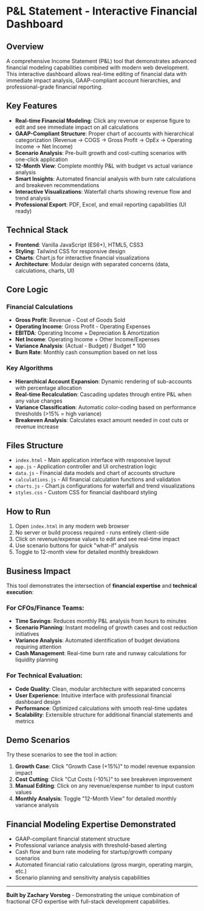 # P&L Statement - Interactive Financial Dashboard

## Overview
A comprehensive Income Statement (P&L) tool that demonstrates advanced financial modeling capabilities combined with modern web development. This interactive dashboard allows real-time editing of financial data with immediate impact analysis, GAAP-compliant account hierarchies, and professional-grade financial reporting.

## Key Features
- **Real-time Financial Modeling**: Click any revenue or expense figure to edit and see immediate impact on all calculations
- **GAAP-Compliant Structure**: Proper chart of accounts with hierarchical categorization (Revenue → COGS → Gross Profit → OpEx → Operating Income → Net Income)
- **Scenario Analysis**: Pre-built growth and cost-cutting scenarios with one-click application
- **12-Month View**: Complete monthly P&L with budget vs actual variance analysis
- **Smart Insights**: Automated financial analysis with burn rate calculations and breakeven recommendations
- **Interactive Visualizations**: Waterfall charts showing revenue flow and trend analysis
- **Professional Export**: PDF, Excel, and email reporting capabilities (UI ready)

## Technical Stack
- **Frontend**: Vanilla JavaScript (ES6+), HTML5, CSS3
- **Styling**: Tailwind CSS for responsive design
- **Charts**: Chart.js for interactive financial visualizations
- **Architecture**: Modular design with separated concerns (data, calculations, charts, UI)

## Core Logic

### Financial Calculations
- **Gross Profit**: Revenue - Cost of Goods Sold
- **Operating Income**: Gross Profit - Operating Expenses  
- **EBITDA**: Operating Income + Depreciation & Amortization
- **Net Income**: Operating Income + Other Income/Expenses
- **Variance Analysis**: (Actual - Budget) / Budget * 100
- **Burn Rate**: Monthly cash consumption based on net loss

### Key Algorithms
- **Hierarchical Account Expansion**: Dynamic rendering of sub-accounts with percentage allocation
- **Real-time Recalculation**: Cascading updates through entire P&L when any value changes
- **Variance Classification**: Automatic color-coding based on performance thresholds (>15% = high variance)
- **Breakeven Analysis**: Calculates exact amount needed in cost cuts or revenue increase

## Files Structure
- `index.html` - Main application interface with responsive layout
- `app.js` - Application controller and UI orchestration logic
- `data.js` - Financial data models and chart of accounts structure
- `calculations.js` - All financial calculation functions and validation
- `charts.js` - Chart.js configurations for waterfall and trend visualizations
- `styles.css` - Custom CSS for financial dashboard styling

## How to Run
1. Open `index.html` in any modern web browser
2. No server or build process required - runs entirely client-side
3. Click on revenue/expense values to edit and see real-time impact
4. Use scenario buttons for quick "what-if" analysis
5. Toggle to 12-month view for detailed monthly breakdown

## Business Impact
This tool demonstrates the intersection of **financial expertise** and **technical execution**:

### For CFOs/Finance Teams:
- **Time Savings**: Reduces monthly P&L analysis from hours to minutes
- **Scenario Planning**: Instant modeling of growth cases and cost reduction initiatives  
- **Variance Analysis**: Automated identification of budget deviations requiring attention
- **Cash Management**: Real-time burn rate and runway calculations for liquidity planning

### For Technical Evaluation:
- **Code Quality**: Clean, modular architecture with separated concerns
- **User Experience**: Intuitive interface with professional financial dashboard design
- **Performance**: Optimized calculations with smooth real-time updates
- **Scalability**: Extensible structure for additional financial statements and metrics

## Demo Scenarios
Try these scenarios to see the tool in action:

1. **Growth Case**: Click "Growth Case (+15%)" to model revenue expansion impact
2. **Cost Cutting**: Click "Cut Costs (-10%)" to see breakeven improvement  
3. **Manual Editing**: Click on any revenue/expense number to input custom values
4. **Monthly Analysis**: Toggle "12-Month View" for detailed monthly variance analysis

## Financial Modeling Expertise Demonstrated
- GAAP-compliant financial statement structure
- Professional variance analysis with threshold-based alerting
- Cash flow and burn rate modeling for startup/growth company scenarios
- Automated financial ratio calculations (gross margin, operating margin, etc.)
- Scenario planning and sensitivity analysis capabilities

---

**Built by Zachary Vorsteg** - Demonstrating the unique combination of fractional CFO expertise with full-stack development capabilities.

